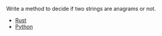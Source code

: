 Write a method to decide if two strings are anagrams or not.

- [Rust](./main.rs)
- [Python](./main.py)
